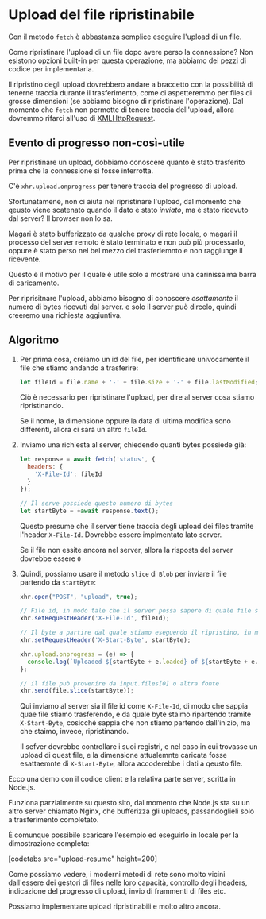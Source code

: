 # Upload del file ripristinabile

Con il metodo `fetch` è abbastanza semplice eseguire l'upload di un file.

Come ripristinare l'upload di un file dopo avere perso la connessione? Non esistono opzioni built-in per questa operazione, ma abbiamo dei pezzi di codice per implementarla.

Il ripristino degli upload dovrebbero andare a braccetto con la possibilità di tenerne traccia durante il trasferimento, come ci aspetteremmo per files di grosse dimensioni (se abbiamo bisogno di ripristinare l'operazione). Dal momento che `fetch` non permette di tenere traccia dell'upload, allora dovremmo rifarci all'uso di [XMLHttpRequest](info:xmlhttprequest).

## Evento di progresso non-così-utile

Per ripristinare un upload, dobbiamo conoscere quanto è stato trasferito prima che la connessione si fosse interrotta.

C'è `xhr.upload.onprogress` per tenere traccia del progresso di upload.

Sfortunatamene, non ci aiuta nel ripristinare l'upload, dal momento che qeusto viene scatenato quando il dato è stato *inviato*, ma è stato ricevuto dal server? Il browser non lo sa.

Magari è stato bufferizzato da qualche proxy di rete locale, o magari il processo del server remoto è stato terminato e non può più processarlo, oppure è stato perso nel bel mezzo del trasferiemnto e non raggiunge il ricevente.

Questo è il motivo per il quale è utile solo a mostrare una carinissaima barra di caricamento.

Per riprisitnare l'upload, abbiamo bisogno di conoscere *esattamente* il numero di bytes ricevuti dal server. e solo il server può dircelo, quindi creeremo una richiesta aggiuntiva.

## Algoritmo

1. Per prima cosa, creiamo un id del file, per identificare univocamente il file che stiamo andando a trasferire:
    ```js
    let fileId = file.name + '-' + file.size + '-' + file.lastModified;
    ```
    Ciò è necessario per ripristinare l'upload, per dire al server cosa stiamo ripristinando.

    Se il nome, la dimensione oppure la data di ultima modifica sono differenti, allora ci sarà un altro `fileId`.

2. Inviamo una richiesta al server, chiedendo quanti bytes possiede già:
    ```js
    let response = await fetch('status', {
      headers: {
        'X-File-Id': fileId
      }
    });

    // Il serve possiede questo numero di bytes
    let startByte = +await response.text();
    ```

    Questo presume che il server tiene traccia degli upload dei files tramite l'header `X-File-Id`. Dovrebbe essere implmentato lato server.

    Se il file non essite ancora nel server, allora la risposta del server dovrebbe essere `0`

3. Quindi, possiamo usare il metodo `slice` di `Blob` per inviare il file partendo da `startByte`:
    ```js
    xhr.open("POST", "upload", true);

    // File id, in modo tale che il server possa sapere di quale file stiamo eseguendo l'upload
    xhr.setRequestHeader('X-File-Id', fileId);

    // Il byte a partire dal quale stiamo eseguendo il ripristino, in moda da consentire al server di sapre da che punto stiamo cominciando a ripristinare
    xhr.setRequestHeader('X-Start-Byte', startByte);

    xhr.upload.onprogress = (e) => {
      console.log(`Uploaded ${startByte + e.loaded} of ${startByte + e.total}`);
    };

    // il file può provenire da input.files[0] o altra fonte
    xhr.send(file.slice(startByte));
    ```

    Qui inviamo al server sia il file id come `X-File-Id`, di modo che sappia quae file stiamo trasferendo, e da quale byte staimo ripartendo tramite `X-Start-Byte`, cosicché sappia che non stiamo partendo dall'inizio, ma che staimo, invece,  ripristinando.

    Il sefver dovrebbe controllare i suoi registri, e nel caso in cui trovasse un upload di quest file, e la dimensione attualemnte caricata fosse esattaemnte di `X-Start-Byte`, allora accoderebbe i dati a qeusto file.


Ecco una demo con il codice client e la relativa parte server, scritta in Node.js.

Funziona parzialmente su questo sito, dal momento che Node.js sta su un altro server chiamato Nginx, che bufferizza gli uploads, passandoglieli solo a trasferimento completato.

È comunque possibile scaricare l'esempio ed eseguirlo in locale per la dimostrazione completa:

[codetabs src="upload-resume" height=200]

Come possiamo vedere, i moderni metodi di rete sono molto vicini dall'essere dei gestori di files nelle loro capacità, controllo degli headers, indicazione del progresso di upload, invio di frammenti di files etc.

Possiamo implementare upload ripristinabili e molto altro ancora.
